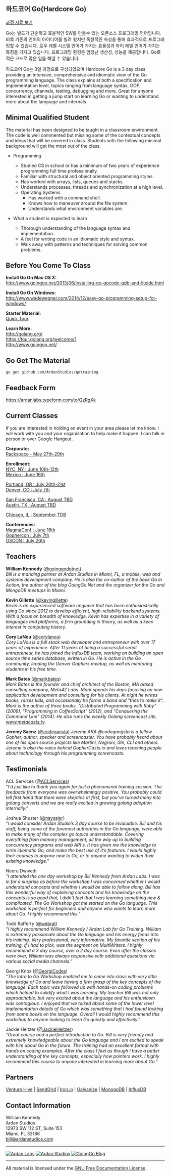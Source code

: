 ## 하드코어 Go(Hardcore Go)
[과정 자료 보기](00-slides/readme.md)

Go는 빌드가 단순하고 효율적인 SW를 만들수 있는 오픈소스 프로그래밍 언어입니다. 비록 기존의 언어의 아이디어를 빌려 왔지만 독창적인 속성을 통해 효과적으로 프로그래밍할 수 있습니다. 로우 레벨 시스템 언어가 가지는 효율성과 하이 레벨 언어가 가지는 특징을 가지고 있습니다. 프로그래밍 환경은 엄청난 생산성, 성능을 제공합니다. Go로 적은 코드로 많은 일을 해낼 수 있습니다.


하드코어 Go는 3일 과정으로 구성되었으며 
Hardcore Go is a 3 day class providing an intensive, comprehensive and idiomatic view of the Go programming language. The class explains at both a specification and implementation level, topics ranging from language syntax, OOP, concurrency, channels, testing, debugging and more. Great for anyone interested in getting a jump start on learning Go or wanting to understand more about the language and internals.

## Minimal Qualified Student

The material has been designed to be taught in a classroom environment. The code is well commented but missing some of the contextual concepts and ideas that will be covered in class. Students with the following minimal background will get the most out of the class.

* Programming
	* Studied CS in school or has a minimum of two years of experience programming full time professionally.
	* Familiar with structural and object oriented programming styles.
	* Has worked with arrays, lists, queues and stacks.
	* Understands processes, threads and synchronization at a high level.
	* Operating Systems
    	* Has worked with a command shell.
    	* Knows how to maneuver around the file system.
    	* Understands what environment variables are.

* What a student is expected to learn
	* Thorough understanding of the language syntax and implementation.
	* A feel for writing code in an idiomatic style and syntax.
	* Walk away with patterns and techniques for solving common problems. 

## Before You Come To Class

**Install Go On Mac OS X:**  
http://www.goinggo.net/2013/06/installing-go-gocode-gdb-and-liteide.html

**Install Go On Windows:**  
http://www.wadewegner.com/2014/12/easy-go-programming-setup-for-windows/

**Starter Material:**  
[Quick Tour](00-slides/quick_tour)

**Learn More:**  
http://golang.org/  
https://tour.golang.org/welcome/1  
http://www.goinggo.net/

## Go Get The Material

    go get github.com/ArdanStudios/gotraining

## Feedback Form

https://ardanlabs.typeform.com/to/QzRgXk

## Current Classes

If you are interested in holding an event in your area please let me know. I will work with you and your organization to help make it happen. I can talk in person or over Google Hangout.

**Corporate:**  
[Rackspace - May 27th-29th](http://www.racespace.com/)

**Enrollment:**  
[NYC, NY : June 10th-12th](https://www.eventbrite.com/e/go-programming-bootcamp-tour-nyc-june-tickets-14946227569)  
[Mexico : June 16th](http://magmaconf.com/)  

[Portland, OR : July 20th-21st](http://www.oscon.com/open-source-2015/public/schedule/detail/42635)  
[Denver, CO : July 7th](https://ti.to/gophercon/gophercon-2015)  

[San Francisco, CA : August TBD]()  
[Austin, TX : August TBD](https://www.eventbrite.com/e/go-programming-bootcamp-tour-austin-august-exact-dates-tbd-tickets-15559615228)  

[Chicago, IL : September TDB](https://www.eventbrite.com/e/go-programming-bootcamp-tour-chicago-september-exact-dates-tbd-tickets-15559453745)

**Conferences:**  
[MagmaConf : June 16th](http://magmaconf.com/)  
[Gophercon : July 7th](http://gophercon.com/)  
[OSCON : July 20th](http://www.oscon.com/open-source-2015/public/schedule/detail/42635)  

## Teachers

**William Kennedy** ([@goinggodotnet](https://twitter.com/goinggodotnet))  
_Bill is a manaing partner at Ardan Studios in Miami, FL, a mobile, web and systems development company. He is also the co-author of the book Go In Action, the author of the blog GoingGo.Net and the organizer for the Go and MongoDB meetups in Miami._

**Kevin Gillette** ([@kevingillette](https://twitter.com/kevingillette))  
_Kevin is an experienced software engineer that has been enthusiastically using Go since 2012 to develop efficient, high-reliability backend systems. With a focus on breadth of knowledge, Kevin has expertise in a variety of languages and platforms, a firm grounding in theory, as well as a keen interest in computing history._

**Cory LaNou** ([@corylanou](https://twitter.com/corylanou))  
_Cory LaNou is a full stack web developer and entrepreneur with over 17 years of experience. After 11 years of being a successful serial entrepreneur, he has joined the InfluxDB team, working on building an open source time series database, written in Go. He is active in the Go community, leading the Denver Gophers meetup, as well as mentoring students in his free time._

**Mark Bates** ([@markbates](https://twitter.com/markbates))  
_Mark Bates is the founder and chief architect of the Boston, MA based consulting company, Meta42 Labs. Mark spends his days focusing on new application development and consulting for his clients. At night he writes books, raises kids, and occasionally he forms a band and "tries to make it". Mark is the author of three books, "Distributed Programming with Ruby" (2009), "Programming in CoffeeScript" (2012), and "Conquering the Command Line" (2014). He also runs the weekly Golang screencast site, www.metacasts.tv._

**Jeremy Saenz** ([@codegansta](https://twitter.com/codegangsta))
_Jeremy AKA @codegangsta is a fellow Gopher, author, speaker and screencaster. You have probably heard about one of his open source projects like Martini, Negroni, Gin, CLI and others. Jeremy is also the voice behind GopherCasts.io and loves teaching people about technology through his programming screencasts._

## Testimonials

ACL Services ([@ACLServices](https://twitter.com/ACLServices))  
_"I'd just like to thank you again for just a phenomenal training session. The feedback from everyone was overwhelmingly positive. You probably could tell first hand that there were skeptics at first, but you’ve turned many into golang converts and we are really excited in growing golang adoption internally.”_

Joshua Shuster ([@naysaier](https://twitter.com/naysaier))  
_"I would consider Ardan Studio’s 3 day course to be invaluable. Bill and his staff, being some of the foremost authorities in the Go language, were able to make many of the complex go topics understandable. Covering everything from memory management, all the way up to building concurrency programs and web API's. It has given me the knowledge to write idiomatic Go, and make the best use of it’s features. I would highly their courses to anyone new to Go, or to anyone wanting to widen their existing knowledge."_

Neeru Dwivedi  
_"I attended the one day workshop by Bill Kennedy from Ardan Labs. I was in for a surprise as before the workshop I was concerned whether I would understand concepts and whether I would be able to follow along. Bill has this wonderful way of explaining concepts and his knowledge on the concepts is so good that, I didn’t feel that I was learning something new & complicated. The Go Workshop got me started on the Go language. This workshop is perfect for beginners and anyone who wants to learn more about Go. I highly recommend this."_

Todd Rafferty ([@webrat](https://twitter.com/webrat))  
_"I highly recommend William Kennedy / Ardan Lab for Go Training. William is extremely passionate about the Go language and his energy feeds into his training. Very professional, very informative. My favorite section of his training, if I had to pick, was the segment on MultiWriters. I highly recommend a 3 day course, over a 2 day course. Even after the classes were over, William was always responsive with additional questions via various social media channels."_

Georgi Knox ([@GeorgiCodes](https://twitter.com/georgicodes))  
_"The Intro to Go Workshop enabled me to come into class with very little knowledge of Go and leave having a firm grasp of the key concepts of the language. Each topic was followed up with hands-on coding problems which helped to solidify what I was learning. My teacher Bill was not only approachable, but very excited about the language and his enthusiasm was contagious. I enjoyed that we talked about some of the lower level implementation details of Go which was something that I had found lacking from some books on the language. Overall I would highly recommend this workshop to anyone looking to learn Go quickly and effectively."_

Jackie Heitzer ([@JackieHeitzer](https://twitter.com/jackieheitzer))  
_"Great course and a perfect introduction to Go.  Bill is very friendly and extremely knowledgeable about the Go language and I am excited to speak with him about Go in the future.  The training had an excellent format with hands on coding examples.  After the class I feel as though I have a better understanding of the key concepts, especially how pointers work.  I highly recommend this course to anyone interested in learning more about Go."_

## Partners

[Venture Hive](http://venturehive.com/) | [SendGrid](http://sendgrid.com) | [Iron.io](http://iron.io) | [Galvanize](http://galvanize.com) | [MonogoDB](http://monogdb.com) | [InfluxDB](http://influxdb.com/)

## Contact Information

William Kennedy  
Ardan Studios  
12973 SW 112 ST, Suite 153  
Miami, FL 33186  
bill@ardanstudios.com

___
[![Ardan Labs](00-slides/images/ggt_logo.png)](http://www.ardanlabs.com)
[![Ardan Studios](00-slides/images/ardan_logo.png)](http://www.ardanstudios.com)
[![GoingGo Blog](00-slides/images/ggb_logo.png)](http://www.goinggo.net)
___
All material is licensed under the [GNU Free Documentation License](https://github.com/ArdanStudios/gotraining/blob/master/LICENSE).
